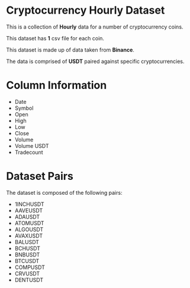 # Cryptocurrency Hourly Dataset   

This is a collection of **Hourly** data for a number of cryptocurrency coins.    

This dataset has **1** csv file for each coin.

This dataset is made up of data taken from **Binance**. 

The data is comprised of **USDT** paired against specific cryptocurrencies.    
   

# Column Information         

* Date    
* Symbol    
* Open    
* High    
* Low    
* Close
* Volume    
* Volume USDT    
* Tradecount    

# Dataset Pairs    

The dataset is composed of the following pairs:

* 1INCHUSDT
* AAVEUSDT
* ADAUSDT
* ATOMUSDT
* ALGOUSDT
* AVAXUSDT
* BALUSDT
* BCHUSDT
* BNBUSDT
* BTCUSDT
* COMPUSDT
* CRVUSDT
* DENTUSDT